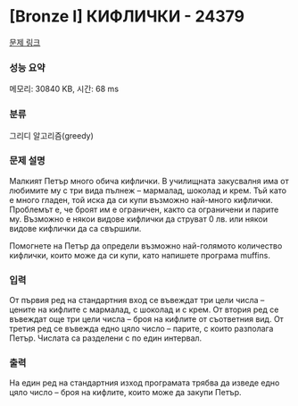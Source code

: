 # [Bronze I] КИФЛИЧКИ - 24379 

[문제 링크](https://www.acmicpc.net/problem/24379) 

### 성능 요약

메모리: 30840 KB, 시간: 68 ms

### 분류

그리디 알고리즘(greedy)

### 문제 설명

<p>Малкият Петър много обича кифлички. В училищната закусвалня има от любимите му с три вида пълнеж – мармалад, шоколад и крем. Тъй като е много гладен, той иска да си купи възможно най-много кифлички. Проблемът е, че броят им е ограничен, както са ограничени и парите му. Възможно е някои видове кифлички да струват 0 лв. или някои видове кифлички да са свършили.</p>

<p>Помогнете на Петър да определи възможно най-голямото количество кифлички, които може да си купи, като напишете програма muffins.</p>

### 입력 

 <p>От първия ред на стандартния вход се въвеждат три цели числа – цените на кифлите с мармалад, с шоколад и с крем. От втория ред се въвеждат още три цели числа – броя на кифлите от съответния вид. От третия ред се въвежда едно цяло число – парите, с които разполага Петър. Числата са разделени с по един интервал.</p>

### 출력 

 <p>На един ред на стандартния изход програмата трябва да изведе едно цяло число – броя на кифлите, които може да закупи Петър.</p>

